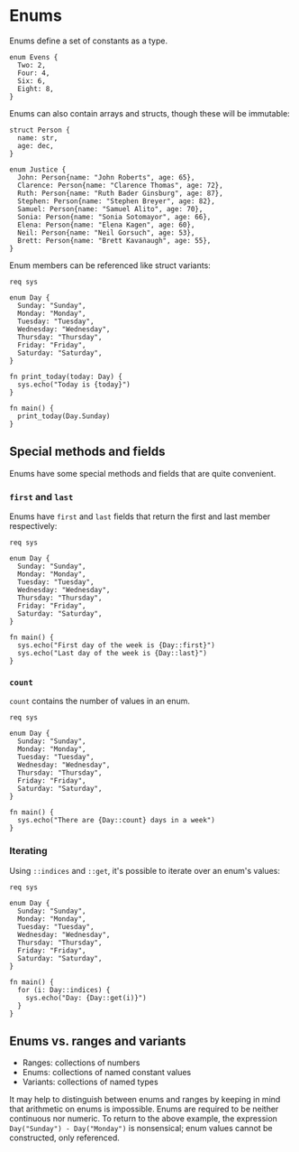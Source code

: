 # Enums

Enums define a set of constants as a type.

```sylva
enum Evens {
  Two: 2,
  Four: 4,
  Six: 6,
  Eight: 8,
}
```

Enums can also contain arrays and structs, though these will be immutable:

```sylva
struct Person {
  name: str,
  age: dec,
}

enum Justice {
  John: Person{name: "John Roberts", age: 65},
  Clarence: Person{name: "Clarence Thomas", age: 72},
  Ruth: Person{name: "Ruth Bader Ginsburg", age: 87},
  Stephen: Person{name: "Stephen Breyer", age: 82},
  Samuel: Person{name: "Samuel Alito", age: 70},
  Sonia: Person{name: "Sonia Sotomayor", age: 66},
  Elena: Person{name: "Elena Kagen", age: 60},
  Neil: Person{name: "Neil Gorsuch", age: 53},
  Brett: Person{name: "Brett Kavanaugh", age: 55},
}
```

Enum members can be referenced like struct variants:

```sylva
req sys

enum Day {
  Sunday: "Sunday",
  Monday: "Monday",
  Tuesday: "Tuesday",
  Wednesday: "Wednesday",
  Thursday: "Thursday",
  Friday: "Friday",
  Saturday: "Saturday",
}

fn print_today(today: Day) {
  sys.echo("Today is {today}")
}

fn main() {
  print_today(Day.Sunday)
}
```

## Special methods and fields

Enums have some special methods and fields that are quite convenient.

### `first` and `last`

Enums have `first` and `last` fields that return the first and last member
respectively:

```sylva
req sys

enum Day {
  Sunday: "Sunday",
  Monday: "Monday",
  Tuesday: "Tuesday",
  Wednesday: "Wednesday",
  Thursday: "Thursday",
  Friday: "Friday",
  Saturday: "Saturday",
}

fn main() {
  sys.echo("First day of the week is {Day::first}")
  sys.echo("Last day of the week is {Day::last}")
}
```

### `count`

`count` contains the number of values in an enum.

```sylva
req sys

enum Day {
  Sunday: "Sunday",
  Monday: "Monday",
  Tuesday: "Tuesday",
  Wednesday: "Wednesday",
  Thursday: "Thursday",
  Friday: "Friday",
  Saturday: "Saturday",
}

fn main() {
  sys.echo("There are {Day::count} days in a week")
}
```

### Iterating

Using `::indices` and `::get`, it's possible to iterate over an enum's values:

```sylva
req sys

enum Day {
  Sunday: "Sunday",
  Monday: "Monday",
  Tuesday: "Tuesday",
  Wednesday: "Wednesday",
  Thursday: "Thursday",
  Friday: "Friday",
  Saturday: "Saturday",
}

fn main() {
  for (i: Day::indices) {
    sys.echo("Day: {Day::get(i)}")
  }
}
```

## Enums vs. ranges and variants

- Ranges: collections of numbers
- Enums: collections of named constant values
- Variants: collections of named types

It may help to distinguish between enums and ranges by keeping in mind that
arithmetic on enums is impossible. Enums are required to be neither continuous
nor numeric. To return to the above example, the expression `Day("Sunday") -
Day("Monday")` is nonsensical; enum values cannot be constructed, only
referenced.
